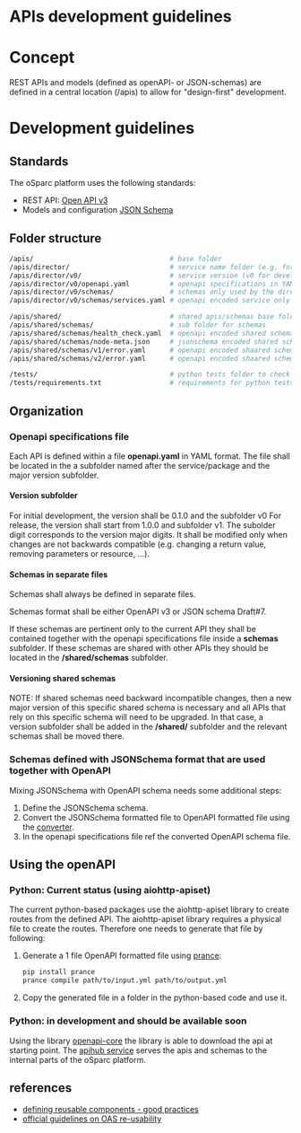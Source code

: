 # APIs development guidelines

# Concept

REST APIs and models (defined as openAPI- or JSON-schemas) are defined in a central location (/apis) to allow for "design-first" development.

# Development guidelines

## Standards

The oSparc platform uses the following standards:
- REST API: [Open API v3](https://github.com/OAI/OpenAPI-Specification/blob/master/versions/3.0.2.md)
- Models and configuration [JSON Schema](https://json-schema.org/)

## Folder structure

```bash
/apis/                                  # base folder
/apis/director/                         # service name folder (e.g. for director service)
/apis/director/v0/                      # service version (v0 for development, then v1, v2... only major)
/apis/director/v0/openapi.yaml          # openapi specifications in YAML
/apis/director/v0/schemas/              # schemas only used by the director API
/apis/director/v0/schemas/services.yaml # openapi encoded service only schema

/apis/shared/                           # shared apis/schemas base folder
/apis/shared/schemas/                   # sub folder for schemas
/apis/shared/schemas/health_check.yaml  # openapi encoded shared schema
/apis/shared/schemas/node-meta.json     # jsonschema encoded shared schema
/apis/shared/schemas/v1/error.yaml      # openapi encoded shaared schema for version 1
/apis/shared/schemas/v2/error.yaml      # openapi encoded shaared schema for version 2

/tests/                                 # python tests folder to check schemas validity
/tests/requirements.txt                 # requirements for python tests
```

## Organization

### Openapi specifications file

Each API is defined within a file __openapi.yaml__ in YAML format. The file shall be located in the a subfolder named after the service/package and the major version subfolder.

#### Version subfolder

For initial development, the version shall be 0.1.0 and the subfolder v0
For release, the version shall start from 1.0.0 and subfolder v1.
The subolder digit corresponds to the version major digits. It shall be modified only when changes are not backwards compatible (e.g. changing a return value, removing parameters or resource, ...).

#### Schemas in separate files

Schemas shall always be defined in separate files.

Schemas format shall be either OpenAPI v3 or JSON schema Draft#7.

If these schemas are pertinent only to the current API they shall be contained together with the openapi specifications file inside a __schemas__ subfolder.
If these schemas are shared with other APIs they should be located in the __/shared/schemas__ subfolder.

#### Versioning shared schemas

NOTE: If shared schemas need backward incompatible changes, then a new major version of this specific shared schema is necessary and all APIs that rely on this specific schema will need to be upgraded.
In that case, a version subfolder shall be added in the __/shared/__ subfolder and the relevant schemas shall be moved there.

### Schemas defined with JSONSchema format that are used together with OpenAPI

Mixing JSONSchema with OpenAPI schema needs some additional steps:

1. Define the JSONSchema schema.
2. Convert the JSONSchema formatted file to OpenAPI formatted file using the [converter](../scripts/jsonschema/openapi_converter).
3. In the openapi specifications file ref the converted OpenAPI schema file.

## Using the openAPI

### Python: Current status (using aiohttp-apiset)

The current python-based packages use the aiohttp-apiset library to create routes from the defined API. The aiohttp-apiset library requires a physical file to create the routes. Therefore one needs to generate that file by following:

1. Generate a 1 file OpenAPI formatted file using [prance](https://pypi.org/project/prance/):
    ```bash
    pip install prance
    prance compile path/to/input.yml path/to/output.yml
    ```
2. Copy the generated file in a folder in the python-based code and use it.

### Python: in development and should be available soon

Using the library [openapi-core](https://github.com/p1c2u/openapi-core) the library is able to download the api at starting point.
The [apihub service](../services/apihub) serves the apis and schemas to the internal parts of the oSparc platform.

## references

- [defining reusable components - good practices](https://dev.to/mikeralphson/defining-reusable-components-with-the-openapi-specification-4077)
- [official guidelines on OAS re-usability](https://github.com/OAI/OpenAPI-Specification/blob/master/guidelines/v2.0/REUSE.md)